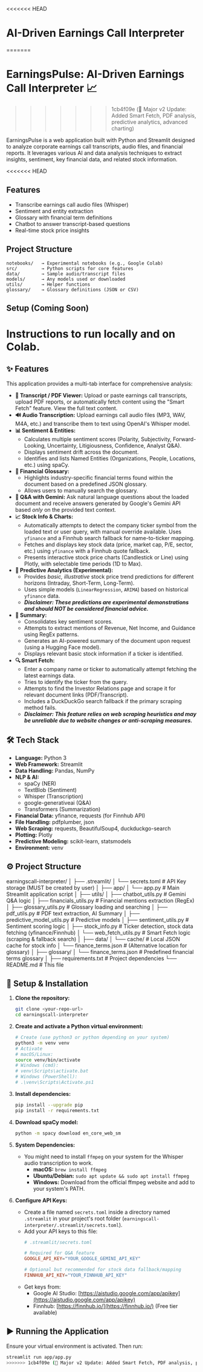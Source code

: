 <<<<<<< HEAD
# AI-Driven Earnings Call Interpreter
=======
# EarningsPulse: AI-Driven Earnings Call Interpreter 📈
>>>>>>> 1cb4f09e (🚀 Major v2 Update: Added Smart Fetch, PDF analysis, predictive analytics, advanced charting)

EarningsPulse is a web application built with Python and Streamlit designed to analyze corporate earnings call transcripts, audio files, and financial reports. It leverages various AI and data analysis techniques to extract insights, sentiment, key financial data, and related stock information.

<<<<<<< HEAD
## Features
-  Transcribe earnings call audio files (Whisper)
-  Sentiment and entity extraction
-  Glossary with financial term definitions
-  Chatbot to answer transcript-based questions
-  Real-time stock price insights

## Project Structure
```
notebooks/   → Experimental notebooks (e.g., Google Colab)
src/         → Python scripts for core features
data/        → Sample audio/transcript files
models/      → Any models used or downloaded
utils/       → Helper functions
glossary/    → Glossary definitions (JSON or CSV)
```

## Setup (Coming Soon)
Instructions to run locally and on Colab.
=======
## ✨ Features

This application provides a multi-tab interface for comprehensive analysis:

* **📑 Transcript / PDF Viewer:** Upload or paste earnings call transcripts, upload PDF reports, or automatically fetch content using the "Smart Fetch" feature. View the full text content.
* **🔊 Audio Transcription:** Upload earnings call audio files (MP3, WAV, M4A, etc.) and transcribe them to text using OpenAI's Whisper model.
* **📊 Sentiment & Entities:**
    * Calculates multiple sentiment scores (Polarity, Subjectivity, Forward-Looking, Uncertainty, Litigiousness, Confidence, Analyst Q&A).
    * Displays sentiment drift across the document.
    * Identifies and lists Named Entities (Organizations, People, Locations, etc.) using spaCy.
* **📘 Financial Glossary:**
    * Highlights industry-specific financial terms found within the document based on a predefined JSON glossary.
    * Allows users to manually search the glossary.
* **💬 Q&A with Gemini:** Ask natural language questions about the loaded document and receive answers generated by Google's Gemini API based *only* on the provided text context.
* **📈 Stock Info & Charts:**
    * Automatically attempts to detect the company ticker symbol from the loaded text or user query, with manual override available. Uses `yfinance` and a Finnhub search fallback for name-to-ticker mapping.
    * Fetches and displays key stock data (price, market cap, P/E, sector, etc.) using `yfinance` with a Finnhub quote fallback.
    * Presents interactive stock price charts (Candlestick or Line) using Plotly, with selectable time periods (1D to Max).
* **🔮 Predictive Analytics (Experimental):**
    * Provides *basic, illustrative* stock price trend predictions for different horizons (Intraday, Short-Term, Long-Term).
    * Uses simple models (`LinearRegression`, `ARIMA`) based on historical `yfinance` data.
    * ***Disclaimer: These predictions are experimental demonstrations and should NOT be considered financial advice.***
* **📝 Summary:**
    * Consolidates key sentiment scores.
    * Attempts to extract mentions of Revenue, Net Income, and Guidance using RegEx patterns.
    * Generates an AI-powered summary of the document upon request (using a Hugging Face model).
    * Displays relevant basic stock information if a ticker is identified.
* **🔍 Smart Fetch:**
    * Enter a company name or ticker to automatically attempt fetching the latest earnings data.
    * Tries to identify the ticker from the query.
    * Attempts to find the Investor Relations page and scrape it for relevant document links (PDF/Transcript).
    * Includes a DuckDuckGo search fallback if the primary scraping method fails.
    * ***Disclaimer: This feature relies on web scraping heuristics and may be unreliable due to website changes or anti-scraping measures.***

## 🛠️ Tech Stack

* **Language:** Python 3
* **Web Framework:** Streamlit
* **Data Handling:** Pandas, NumPy
* **NLP & AI:**
    * spaCy (NER)
    * TextBlob (Sentiment)
    * Whisper (Transcription)
    * google-generativeai (Q&A)
    * Transformers (Summarization)
* **Financial Data:** yfinance, requests (for Finnhub API)
* **File Handling:** pdfplumber, json
* **Web Scraping:** requests, BeautifulSoup4, duckduckgo-search
* **Plotting:** Plotly
* **Predictive Modeling:** scikit-learn, statsmodels
* **Environment:** venv

## ⚙️ Project Structure
earningscall-interpreter/
│
├── .streamlit/
│   └── secrets.toml        # API Key storage (MUST be created by user)
│
├── app/
│   └── app.py              # Main Streamlit application script
│
├── utils/
│   ├── chatbot_utils.py    # Gemini Q&A logic
│   ├── financials_utils.py # Financial mentions extraction (RegEx)
│   ├── glossary_utils.py   # Glossary loading and searching
│   ├── pdf_utils.py        # PDF text extraction, AI Summary
│   ├── predictive_model_utils.py # Predictive models
│   ├── sentiment_utils.py  # Sentiment scoring logic
│   ├── stock_info.py       # Ticker detection, stock data fetching (yfinance/Finnhub)
│   └── web_fetch_utils.py  # Smart Fetch logic (scraping & fallback search)
│
├── data/
│   └── cache/              # Local JSON cache for stock info
│   └── finance_terms.json  # (Alternative location for glossary)
│
├── glossary/
│   └── finance_terms.json  # Predefined financial terms glossary
│
├── requirements.txt        # Project dependencies
└── README.md               # This file
## 🚀 Setup & Installation

1.  **Clone the repository:**
    ```bash
    git clone <your-repo-url>
    cd earningscall-interpreter
    ```

2.  **Create and activate a Python virtual environment:**
    ```bash
    # Create (use python3 or python depending on your system)
    python3 -m venv venv
    # Activate
    # macOS/Linux:
    source venv/bin/activate
    # Windows (cmd):
    # venv\Scripts\activate.bat
    # Windows (PowerShell):
    # .\venv\Scripts\Activate.ps1
    ```

3.  **Install dependencies:**
    ```bash
    pip install --upgrade pip
    pip install -r requirements.txt
    ```

4.  **Download spaCy model:**
    ```bash
    python -m spacy download en_core_web_sm
    ```

5.  **System Dependencies:**
    * You might need to install `ffmpeg` on your system for the Whisper audio transcription to work.
        * **macOS:** `brew install ffmpeg`
        * **Ubuntu/Debian:** `sudo apt update && sudo apt install ffmpeg`
        * **Windows:** Download from the official ffmpeg website and add to your system's PATH.

6.  **Configure API Keys:**
    * Create a file named `secrets.toml` inside a directory named `.streamlit` in your project's root folder (`earningscall-interpreter/.streamlit/secrets.toml`).
    * Add your API keys to this file:
        ```toml
        # .streamlit/secrets.toml

        # Required for Q&A feature
        GOOGLE_API_KEY="YOUR_GOOGLE_GEMINI_API_KEY"

        # Optional but recommended for stock data fallback/mapping
        FINNHUB_API_KEY="YOUR_FINNHUB_API_KEY"
        ```
    * Get keys from:
        * Google AI Studio: [https://aistudio.google.com/app/apikey](https://aistudio.google.com/app/apikey)
        * Finnhub: [https://finnhub.io/](https://finnhub.io/) (Free tier available)

## ▶️ Running the Application

Ensure your virtual environment is activated. Then run:

```bash
streamlit run app/app.py
>>>>>>> 1cb4f09e (🚀 Major v2 Update: Added Smart Fetch, PDF analysis, predictive analytics, advanced charting)
